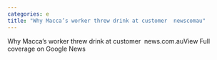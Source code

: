 ```yaml
---
categories: e
title: "Why Macca’s worker threw drink at customer  newscomau"
---
```

Why Macca’s worker threw drink at customer&nbsp;&nbsp;news.com.auView Full coverage on Google News